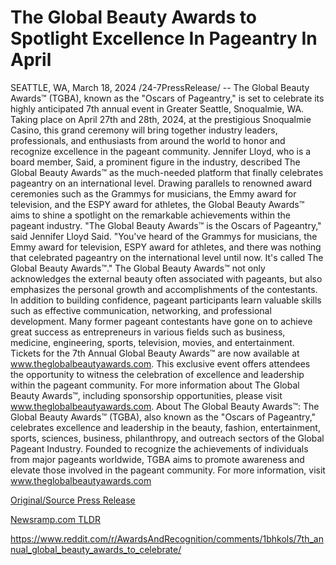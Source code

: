 # The Global Beauty Awards to Spotlight Excellence In Pageantry In April

SEATTLE, WA, March 18, 2024 /24-7PressRelease/ -- The Global Beauty Awards™ (TGBA), known as the "Oscars of Pageantry," is set to celebrate its highly anticipated 7th annual event in Greater Seattle, Snoqualmie, WA. Taking place on April 27th and 28th, 2024, at the prestigious Snoqualmie Casino, this grand ceremony will bring together industry leaders, professionals, and enthusiasts from around the world to honor and recognize excellence in the pageant community.  Jennifer Lloyd, who is a board member, Said, a prominent figure in the industry, described The Global Beauty Awards™ as the much-needed platform that finally celebrates pageantry on an international level. Drawing parallels to renowned award ceremonies such as the Grammys for musicians, the Emmy award for television, and the ESPY award for athletes, the Global Beauty Awards™ aims to shine a spotlight on the remarkable achievements within the pageant industry.  "The Global Beauty Awards™ is the Oscars of Pageantry," said Jennifer Lloyd Said. "You've heard of the Grammys for musicians, the Emmy award for television, ESPY award for athletes, and there was nothing that celebrated pageantry on the international level until now. It's called The Global Beauty Awards™."  The Global Beauty Awards™ not only acknowledges the external beauty often associated with pageants, but also emphasizes the personal growth and accomplishments of the contestants. In addition to building confidence, pageant participants learn valuable skills such as effective communication, networking, and professional development. Many former pageant contestants have gone on to achieve great success as entrepreneurs in various fields such as business, medicine, engineering, sports, television, movies, and entertainment.  Tickets for the 7th Annual Global Beauty Awards™ are now available at www.theglobalbeautyawards.com. This exclusive event offers attendees the opportunity to witness the celebration of excellence and leadership within the pageant community.  For more information about The Global Beauty Awards™, including sponsorship opportunities, please visit www.theglobalbeautyawards.com.  About The Global Beauty Awards™: The Global Beauty Awards™ (TGBA), also known as the "Oscars of Pageantry," celebrates excellence and leadership in the beauty, fashion, entertainment, sports, sciences, business, philanthropy, and outreach sectors of the Global Pageant Industry. Founded to recognize the achievements of individuals from major pageants worldwide, TGBA aims to promote awareness and elevate those involved in the pageant community. For more information, visit www.theglobalbeautyawards.com 

[Original/Source Press Release](https://www.24-7pressrelease.com/press-release/509336/the-global-beauty-awards-to-spotlight-excellence-in-pageantry-in-april)
                    

[Newsramp.com TLDR](None) 

https://www.reddit.com/r/AwardsAndRecognition/comments/1bhkols/7th_annual_global_beauty_awards_to_celebrate/